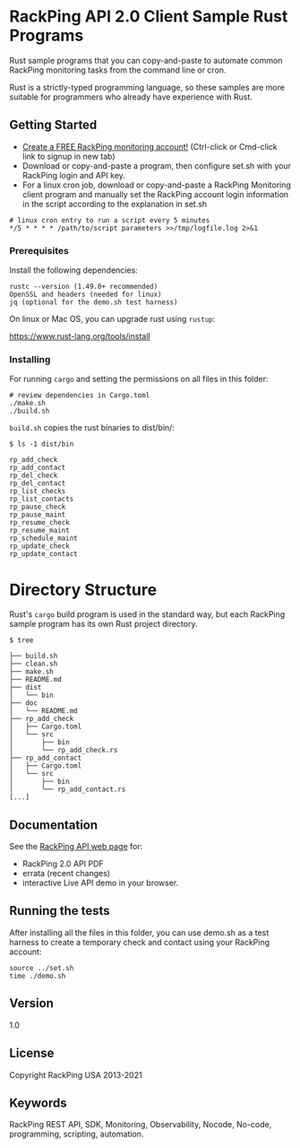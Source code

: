 # RackPing API 2.0 Client Sample Rust Programs

Rust sample programs that you can copy-and-paste to automate common RackPing monitoring tasks from the command line or cron.

Rust is a strictly-typed programming language, so these samples are more suitable for programmers who already have experience with Rust.

## Getting Started

* [Create a FREE RackPing monitoring account!](https://www.rackping.com/cgi-bin/signup.cgi) (Ctrl-click or Cmd-click link to signup in new tab)
* Download or copy-and-paste a program, then configure set.sh with your RackPing login and API key.
* For a linux cron job, download or copy-and-paste a RackPing Monitoring client program and manually set the RackPing account login information in the script according to the explanation in set.sh

```
# linux cron entry to run a script every 5 minutes
*/5 * * * * /path/to/script parameters >>/tmp/logfile.log 2>&1
```

### Prerequisites

Install the following dependencies:

```
rustc --version (1.49.0+ recommended)
OpenSSL and headers (needed for linux)
jq (optional for the demo.sh test harness)
```

On linux or Mac OS, you can upgrade rust using `rustup`:

https://www.rust-lang.org/tools/install

### Installing

For running `cargo` and setting the permissions on all files in this folder:

```
# review dependencies in Cargo.toml
./make.sh
./build.sh
```

`build.sh` copies the rust binaries to dist/bin/:
```
$ ls -1 dist/bin

rp_add_check
rp_add_contact
rp_del_check
rp_del_contact
rp_list_checks
rp_list_contacts
rp_pause_check
rp_pause_maint
rp_resume_check
rp_resume_maint
rp_schedule_maint
rp_update_check
rp_update_contact
```

# Directory Structure

Rust's `cargo` build program is used in the standard way, but each RackPing sample program has its own Rust project directory.

```
$ tree

├── build.sh
├── clean.sh
├── make.sh
├── README.md
├── dist
│   └── bin
├── doc
│   └── README.md
├── rp_add_check
│   ├── Cargo.toml
│   └── src
│       ├── bin
│       └── rp_add_check.rs
├── rp_add_contact
│   ├── Cargo.toml
│   └── src
│       ├── bin
│       └── rp_add_contact.rs
[...]
```

## Documentation

See the [RackPing API web page](https://www.rackping.com/api.html) for:

* RackPing 2.0 API PDF
* errata (recent changes)
* interactive Live API demo in your browser.

## Running the tests

After installing all the files in this folder, you can use demo.sh as a test harness to create a temporary check and contact using your RackPing account:

```
source ../set.sh
time ./demo.sh
```

## Version

1.0

## License

Copyright RackPing USA 2013-2021

## Keywords

RackPing REST API, SDK, Monitoring, Observability, Nocode, No-code, programming, scripting, automation.

